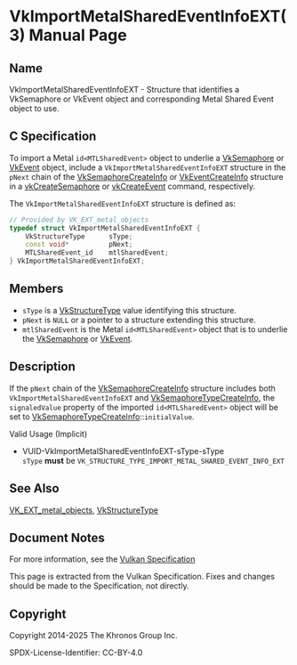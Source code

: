 # VkImportMetalSharedEventInfoEXT(3) Manual Page

## Name

VkImportMetalSharedEventInfoEXT - Structure that identifies a VkSemaphore or VkEvent object and corresponding Metal Shared Event object to use.



## [](#_c_specification)C Specification

To import a Metal `id<MTLSharedEvent>` object to underlie a [VkSemaphore](https://registry.khronos.org/vulkan/specs/latest/man/html/VkSemaphore.html) or [VkEvent](https://registry.khronos.org/vulkan/specs/latest/man/html/VkEvent.html) object, include a `VkImportMetalSharedEventInfoEXT` structure in the `pNext` chain of the [VkSemaphoreCreateInfo](https://registry.khronos.org/vulkan/specs/latest/man/html/VkSemaphoreCreateInfo.html) or [VkEventCreateInfo](https://registry.khronos.org/vulkan/specs/latest/man/html/VkEventCreateInfo.html) structure in a [vkCreateSemaphore](https://registry.khronos.org/vulkan/specs/latest/man/html/vkCreateSemaphore.html) or [vkCreateEvent](https://registry.khronos.org/vulkan/specs/latest/man/html/vkCreateEvent.html) command, respectively.

The `VkImportMetalSharedEventInfoEXT` structure is defined as:

```c++
// Provided by VK_EXT_metal_objects
typedef struct VkImportMetalSharedEventInfoEXT {
    VkStructureType      sType;
    const void*          pNext;
    MTLSharedEvent_id    mtlSharedEvent;
} VkImportMetalSharedEventInfoEXT;
```

## [](#_members)Members

- `sType` is a [VkStructureType](https://registry.khronos.org/vulkan/specs/latest/man/html/VkStructureType.html) value identifying this structure.
- `pNext` is `NULL` or a pointer to a structure extending this structure.
- `mtlSharedEvent` is the Metal `id<MTLSharedEvent>` object that is to underlie the [VkSemaphore](https://registry.khronos.org/vulkan/specs/latest/man/html/VkSemaphore.html) or [VkEvent](https://registry.khronos.org/vulkan/specs/latest/man/html/VkEvent.html).

## [](#_description)Description

If the `pNext` chain of the [VkSemaphoreCreateInfo](https://registry.khronos.org/vulkan/specs/latest/man/html/VkSemaphoreCreateInfo.html) structure includes both `VkImportMetalSharedEventInfoEXT` and [VkSemaphoreTypeCreateInfo](https://registry.khronos.org/vulkan/specs/latest/man/html/VkSemaphoreTypeCreateInfo.html), the `signaledValue` property of the imported `id<MTLSharedEvent>` object will be set to [VkSemaphoreTypeCreateInfo](https://registry.khronos.org/vulkan/specs/latest/man/html/VkSemaphoreTypeCreateInfo.html)::`initialValue`.

Valid Usage (Implicit)

- [](#VUID-VkImportMetalSharedEventInfoEXT-sType-sType)VUID-VkImportMetalSharedEventInfoEXT-sType-sType  
  `sType` **must** be `VK_STRUCTURE_TYPE_IMPORT_METAL_SHARED_EVENT_INFO_EXT`

## [](#_see_also)See Also

[VK\_EXT\_metal\_objects](https://registry.khronos.org/vulkan/specs/latest/man/html/VK_EXT_metal_objects.html), [VkStructureType](https://registry.khronos.org/vulkan/specs/latest/man/html/VkStructureType.html)

## [](#_document_notes)Document Notes

For more information, see the [Vulkan Specification](https://registry.khronos.org/vulkan/specs/latest/html/vkspec.html#VkImportMetalSharedEventInfoEXT)

This page is extracted from the Vulkan Specification. Fixes and changes should be made to the Specification, not directly.

## [](#_copyright)Copyright

Copyright 2014-2025 The Khronos Group Inc.

SPDX-License-Identifier: CC-BY-4.0
